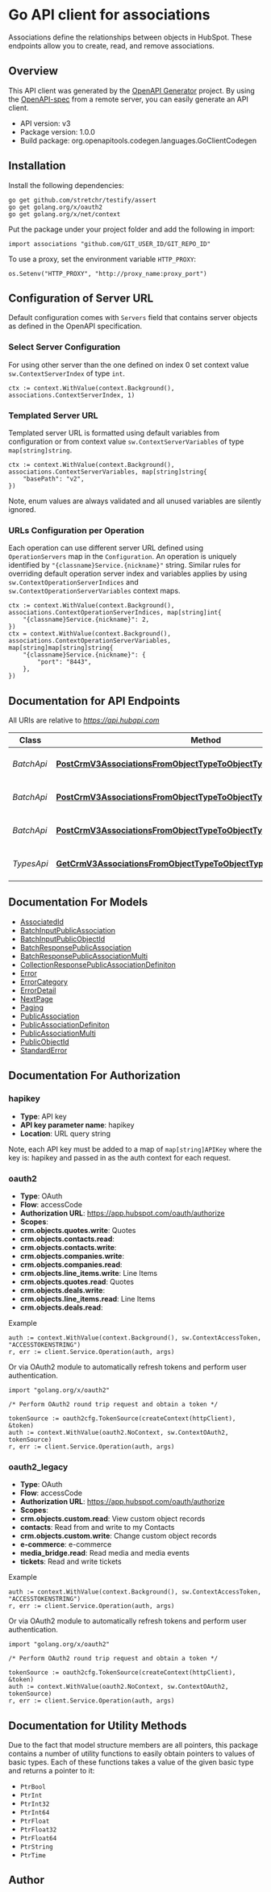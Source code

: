 # Go API client for associations

Associations define the relationships between objects in HubSpot. These endpoints allow you to create, read, and remove associations.

## Overview
This API client was generated by the [OpenAPI Generator](https://openapi-generator.tech) project.  By using the [OpenAPI-spec](https://www.openapis.org/) from a remote server, you can easily generate an API client.

- API version: v3
- Package version: 1.0.0
- Build package: org.openapitools.codegen.languages.GoClientCodegen

## Installation

Install the following dependencies:

```shell
go get github.com/stretchr/testify/assert
go get golang.org/x/oauth2
go get golang.org/x/net/context
```

Put the package under your project folder and add the following in import:

```golang
import associations "github.com/GIT_USER_ID/GIT_REPO_ID"
```

To use a proxy, set the environment variable `HTTP_PROXY`:

```golang
os.Setenv("HTTP_PROXY", "http://proxy_name:proxy_port")
```

## Configuration of Server URL

Default configuration comes with `Servers` field that contains server objects as defined in the OpenAPI specification.

### Select Server Configuration

For using other server than the one defined on index 0 set context value `sw.ContextServerIndex` of type `int`.

```golang
ctx := context.WithValue(context.Background(), associations.ContextServerIndex, 1)
```

### Templated Server URL

Templated server URL is formatted using default variables from configuration or from context value `sw.ContextServerVariables` of type `map[string]string`.

```golang
ctx := context.WithValue(context.Background(), associations.ContextServerVariables, map[string]string{
	"basePath": "v2",
})
```

Note, enum values are always validated and all unused variables are silently ignored.

### URLs Configuration per Operation

Each operation can use different server URL defined using `OperationServers` map in the `Configuration`.
An operation is uniquely identified by `"{classname}Service.{nickname}"` string.
Similar rules for overriding default operation server index and variables applies by using `sw.ContextOperationServerIndices` and `sw.ContextOperationServerVariables` context maps.

```golang
ctx := context.WithValue(context.Background(), associations.ContextOperationServerIndices, map[string]int{
	"{classname}Service.{nickname}": 2,
})
ctx = context.WithValue(context.Background(), associations.ContextOperationServerVariables, map[string]map[string]string{
	"{classname}Service.{nickname}": {
		"port": "8443",
	},
})
```

## Documentation for API Endpoints

All URIs are relative to *https://api.hubapi.com*

Class | Method | HTTP request | Description
------------ | ------------- | ------------- | -------------
*BatchApi* | [**PostCrmV3AssociationsFromObjectTypeToObjectTypeBatchArchiveArchive**](docs/BatchApi.md#postcrmv3associationsfromobjecttypetoobjecttypebatcharchivearchive) | **Post** /crm/v3/associations/{fromObjectType}/{toObjectType}/batch/archive | Archive a batch of associations
*BatchApi* | [**PostCrmV3AssociationsFromObjectTypeToObjectTypeBatchCreateCreate**](docs/BatchApi.md#postcrmv3associationsfromobjecttypetoobjecttypebatchcreatecreate) | **Post** /crm/v3/associations/{fromObjectType}/{toObjectType}/batch/create | Create a batch of associations
*BatchApi* | [**PostCrmV3AssociationsFromObjectTypeToObjectTypeBatchReadRead**](docs/BatchApi.md#postcrmv3associationsfromobjecttypetoobjecttypebatchreadread) | **Post** /crm/v3/associations/{fromObjectType}/{toObjectType}/batch/read | Read a batch of associations
*TypesApi* | [**GetCrmV3AssociationsFromObjectTypeToObjectTypeTypesGetAll**](docs/TypesApi.md#getcrmv3associationsfromobjecttypetoobjecttypetypesgetall) | **Get** /crm/v3/associations/{fromObjectType}/{toObjectType}/types | List association types


## Documentation For Models

 - [AssociatedId](docs/AssociatedId.md)
 - [BatchInputPublicAssociation](docs/BatchInputPublicAssociation.md)
 - [BatchInputPublicObjectId](docs/BatchInputPublicObjectId.md)
 - [BatchResponsePublicAssociation](docs/BatchResponsePublicAssociation.md)
 - [BatchResponsePublicAssociationMulti](docs/BatchResponsePublicAssociationMulti.md)
 - [CollectionResponsePublicAssociationDefiniton](docs/CollectionResponsePublicAssociationDefiniton.md)
 - [Error](docs/Error.md)
 - [ErrorCategory](docs/ErrorCategory.md)
 - [ErrorDetail](docs/ErrorDetail.md)
 - [NextPage](docs/NextPage.md)
 - [Paging](docs/Paging.md)
 - [PublicAssociation](docs/PublicAssociation.md)
 - [PublicAssociationDefiniton](docs/PublicAssociationDefiniton.md)
 - [PublicAssociationMulti](docs/PublicAssociationMulti.md)
 - [PublicObjectId](docs/PublicObjectId.md)
 - [StandardError](docs/StandardError.md)


## Documentation For Authorization



### hapikey

- **Type**: API key
- **API key parameter name**: hapikey
- **Location**: URL query string

Note, each API key must be added to a map of `map[string]APIKey` where the key is: hapikey and passed in as the auth context for each request.


### oauth2


- **Type**: OAuth
- **Flow**: accessCode
- **Authorization URL**: https://app.hubspot.com/oauth/authorize
- **Scopes**: 
 - **crm.objects.quotes.write**: Quotes
 - **crm.objects.contacts.read**:  
 - **crm.objects.contacts.write**:  
 - **crm.objects.companies.write**:  
 - **crm.objects.companies.read**:  
 - **crm.objects.line_items.write**: Line Items
 - **crm.objects.quotes.read**: Quotes
 - **crm.objects.deals.write**:  
 - **crm.objects.line_items.read**: Line Items
 - **crm.objects.deals.read**:  

Example

```golang
auth := context.WithValue(context.Background(), sw.ContextAccessToken, "ACCESSTOKENSTRING")
r, err := client.Service.Operation(auth, args)
```

Or via OAuth2 module to automatically refresh tokens and perform user authentication.

```golang
import "golang.org/x/oauth2"

/* Perform OAuth2 round trip request and obtain a token */

tokenSource := oauth2cfg.TokenSource(createContext(httpClient), &token)
auth := context.WithValue(oauth2.NoContext, sw.ContextOAuth2, tokenSource)
r, err := client.Service.Operation(auth, args)
```


### oauth2_legacy


- **Type**: OAuth
- **Flow**: accessCode
- **Authorization URL**: https://app.hubspot.com/oauth/authorize
- **Scopes**: 
 - **crm.objects.custom.read**: View custom object records
 - **contacts**: Read from and write to my Contacts
 - **crm.objects.custom.write**: Change custom object records
 - **e-commerce**: e-commerce
 - **media_bridge.read**: Read media and media events
 - **tickets**: Read and write tickets

Example

```golang
auth := context.WithValue(context.Background(), sw.ContextAccessToken, "ACCESSTOKENSTRING")
r, err := client.Service.Operation(auth, args)
```

Or via OAuth2 module to automatically refresh tokens and perform user authentication.

```golang
import "golang.org/x/oauth2"

/* Perform OAuth2 round trip request and obtain a token */

tokenSource := oauth2cfg.TokenSource(createContext(httpClient), &token)
auth := context.WithValue(oauth2.NoContext, sw.ContextOAuth2, tokenSource)
r, err := client.Service.Operation(auth, args)
```


## Documentation for Utility Methods

Due to the fact that model structure members are all pointers, this package contains
a number of utility functions to easily obtain pointers to values of basic types.
Each of these functions takes a value of the given basic type and returns a pointer to it:

* `PtrBool`
* `PtrInt`
* `PtrInt32`
* `PtrInt64`
* `PtrFloat`
* `PtrFloat32`
* `PtrFloat64`
* `PtrString`
* `PtrTime`

## Author



